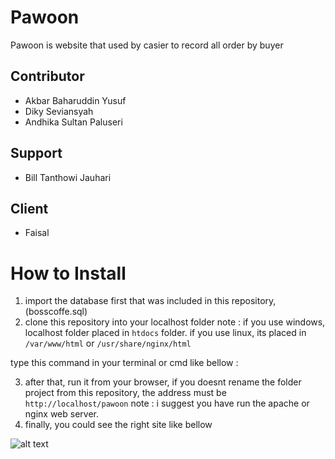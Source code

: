 # Pawoon
Pawoon is website that used by casier to record all order by buyer

## Contributor

* Akbar Baharuddin Yusuf
* Diky Seviansyah
* Andhika Sultan Paluseri

## Support

* Bill Tanthowi Jauhari

## Client 

* Faisal

# How to Install

1. import the database first that was included in this repository, (bosscoffe.sql)
2. clone this repository into your localhost folder
note : if you use windows, localhost folder placed in `htdocs` folder. if you use linux, its placed in `/var/www/html` or `/usr/share/nginx/html`

type this command in your terminal or cmd like bellow :

3. after that, run it from your browser, if you doesnt rename the folder project from this repository, the address must be `http://localhost/pawoon` 
note : i suggest you have run the apache or nginx web server.
4. finally, you could see the right site like bellow

![alt text](https://i.imgur.com/hjEtA91.png "Boss Coffee Casier Website")
